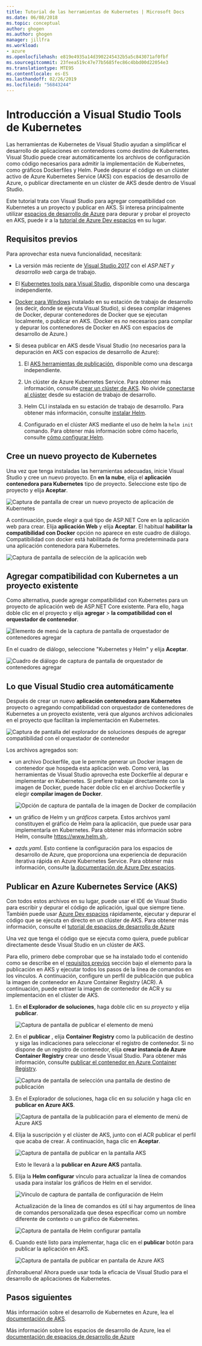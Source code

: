 ```yaml
---
title: Tutorial de las herramientas de Kubernetes | Microsoft Docs
ms.date: 06/08/2018
ms.topic: conceptual
author: ghogen
ms.author: ghogen
manager: jillfra
ms.workload:
- azure
ms.openlocfilehash: e819e4935a14d3902245432b5a5c843071af0fbf
ms.sourcegitcommit: 23feea519c47e77b5685fec86c4bbd00d22054e3
ms.translationtype: MTE95
ms.contentlocale: es-ES
ms.lasthandoff: 02/26/2019
ms.locfileid: "56843244"
---
```

# <a name="get-started-with-visual-studio-kubernetes-tools"></a>Introducción a Visual Studio Tools de Kubernetes

Las herramientas de Kubernetes de Visual Studio ayudan a simplificar el desarrollo de aplicaciones en contenedores como destino de Kubernetes. Visual Studio puede crear automáticamente los archivos de configuración como código necesarios para admitir la implementación de Kubernetes, como gráficos Dockerfiles y Helm. Puede depurar el código en un clúster activo de Azure Kubernetes Service (AKS) con espacios de desarrollo de Azure, o publicar directamente en un clúster de AKS desde dentro de Visual Studio.

Este tutorial trata con Visual Studio para agregar compatibilidad con Kubernetes a un proyecto y publicar en AKS. Si interesa principalmente utilizar [espacios de desarrollo de Azure](https://aka.ms/get-azds) para depurar y probar el proyecto en AKS, puede ir a la [tutorial de Azure Dev espacios](https://docs.microsoft.com/azure/dev-spaces/get-started-netcore-visualstudio) en su lugar.

## <a name="prerequisites"></a>Requisitos previos

Para aprovechar esta nueva funcionalidad, necesitará:

- La versión más reciente de [Visual Studio 2017](https://visualstudio.microsoft.com/download) con el *ASP.NET y desarrollo web* carga de trabajo.

- El [Kubernetes tools para Visual Studio](https://aka.ms/get-vsk8stools), disponible como una descarga independiente.

- [Docker para Windows](https://store.docker.com/editions/community/docker-ce-desktop-windows) instalado en su estación de trabajo de desarrollo (es decir, donde se ejecuta Visual Studio), si desea compilar imágenes de Docker, depurar contenedores de Docker que se ejecutan localmente, o publicar en AKS. (Docker es *no* necesarios para compilar y depurar los contenedores de Docker en AKS con espacios de desarrollo de Azure.)

- Si desea publicar en AKS desde Visual Studio (*no* necesarios para la depuración en AKS con espacios de desarrollo de Azure):

    1.  El [AKS herramientas de publicación](https://aka.ms/get-vsk8spublish), disponible como una descarga independiente.

    1.  Un clúster de Azure Kubernetes Service. Para obtener más información, consulte [crear un clúster de AKS](/azure/aks/kubernetes-walkthrough-portal#create-aks-cluster). No olvide [conectarse al clúster](/azure/aks/kubernetes-walkthrough#connect-to-the-cluster) desde su estación de trabajo de desarrollo.

    1.  Helm CLI instalada en su estación de trabajo de desarrollo. Para obtener más información, consulte [instalar Helm](https://github.com/kubernetes/helm/blob/master/docs/install.md).

    1.  Configurado en el clúster AKS mediante el uso de helm la `helm init` comando. Para obtener más información sobre cómo hacerlo, consulte [cómo configurar Helm](/azure/aks/kubernetes-helm#configure-helm).

## <a name="create-a-new-kubernetes-project"></a>Cree un nuevo proyecto de Kubernetes

Una vez que tenga instaladas las herramientas adecuadas, inicie Visual Studio y cree un nuevo proyecto. En **en la nube**, elija el **aplicación contenedora para Kubernetes** tipo de proyecto. Seleccione este tipo de proyecto y elija **Aceptar**.

![Captura de pantalla de crear un nuevo proyecto de aplicación de Kubernetes](media/k8s-tools-new-k8s-app.png)

A continuación, puede elegir a qué tipo de ASP.NET Core en la aplicación web para crear. Elija **aplicación Web** y elija **Aceptar**. El habitual **habilitar la compatibilidad con Docker** opción no aparece en este cuadro de diálogo.  Compatibilidad con docker está habilitada de forma predeterminada para una aplicación contenedora para Kubernetes.

![Captura de pantalla de selección de la aplicación web](media/k8s-tools-web-app-selection-screen.png)

## <a name="add-kubernetes-support-to-an-existing-project"></a>Agregar compatibilidad con Kubernetes a un proyecto existente

Como alternativa, puede agregar compatibilidad con Kubernetes para un proyecto de aplicación web de ASP.NET Core existente. Para ello, haga doble clic en el proyecto y elija **agregar** > **la compatibilidad con el orquestador de contenedor**.

![Elemento de menú de la captura de pantalla de orquestador de contenedores agregar](media/k8s-tools-add-container-orchestrator.png)

En el cuadro de diálogo, seleccione "Kubernetes y Helm" y elija **Aceptar**.

![Cuadro de diálogo de captura de pantalla de orquestador de contenedores agregar](media/k8s-tools-add-container-orchestrator-dialog-box.PNG)

## <a name="what-visual-studio-creates-for-you"></a>Lo que Visual Studio crea automáticamente

Después de crear un nuevo **aplicación contenedora para Kubernetes** proyecto o agregando compatibilidad con orquestador de contenedores de Kubernetes a un proyecto existente, verá que algunos archivos adicionales en el proyecto que facilitan la implementación en Kubernetes.

![Captura de pantalla del explorador de soluciones después de agregar compatibilidad con el orquestador de contenedor](media/k8s-tools-solution-explorer.png)

Los archivos agregados son:

- un archivo Dockerfile, que le permite generar un Docker imagen de contenedor que hospeda esta aplicación web. Como verá, las herramientas de Visual Studio aprovecha este Dockerfile al depurar e implementar en Kubernetes. Si prefiere trabajar directamente con la imagen de Docker, puede hacer doble clic en el archivo Dockerfile y elegir **compilar imagen de Docker**.

   ![Opción de captura de pantalla de la imagen de Docker de compilación](media/k8s-tools-build-docker-image.png)

- un gráfico de Helm y un *gráficos* carpeta. Estos archivos yaml constituyen el gráfico de Helm para la aplicación, que puede usar para implementarla en Kubernetes. Para obtener más información sobre Helm, consulte [ https://www.helm.sh ](https://www.helm.sh).

- *azds.yaml*. Esto contiene la configuración para los espacios de desarrollo de Azure, que proporciona una experiencia de depuración iterativa rápida en Azure Kubernetes Service. Para obtener más información, consulte [la documentación de Azure Dev espacios](https://docs.microsoft.com/azure/dev-spaces/azure-dev-spaces).

## <a name="publish-to-azure-kubernetes-service-aks"></a>Publicar en Azure Kubernetes Service (AKS)

Con todos estos archivos en su lugar, puede usar el IDE de Visual Studio para escribir y depurar el código de aplicación, igual que siempre tiene. También puede usar [Azure Dev espacios](https://aka.ms/get-azds) rápidamente, ejecutar y depurar el código que se ejecuta en directo en un clúster de AKS. Para obtener más información, consulte el [tutorial de espacios de desarrollo de Azure](https://docs.microsoft.com/azure/dev-spaces/get-started-netcore-visualstudio)

Una vez que tenga el código que se ejecuta como quiera, puede publicar directamente desde Visual Studio en un clúster de AKS.

Para ello, primero debe comprobar que se ha instalado todo el contenido como se describe en el [requisitos previos](#prerequisites) sección bajo el elemento para la publicación en AKS y ejecutar todos los pasos de la línea de comandos en los vínculos. A continuación, configure un perfil de publicación que publica la imagen de contenedor en Azure Container Registry (ACR). A continuación, puede extraer la imagen de contenedor de ACR y su implementación en el clúster de AKS.

1. En **el Explorador de soluciones**, haga doble clic en su *proyecto* y elija **publicar**.

   ![Captura de pantalla de publicar el elemento de menú](media/k8s-tools-publish-project.png)

2. En el **publicar** , elija **Container Registry** como la publicación de destino y siga las indicaciones para seleccionar el registro de contenedor. Si no dispone de un registro de contenedor, elija **crear instancia de Azure Container Registry** crear uno desde Visual Studio. Para obtener más información, consulte [publicar el contenedor en Azure Container Registry](#publish-your-container-to-azure-container-registry).

   ![Captura de pantalla de selección una pantalla de destino de publicación](media/k8s-tools-publish-to-acr.png)

3. En el Explorador de soluciones, haga clic en su *solución* y haga clic en **publicar en Azure AKS**.

   ![Captura de pantalla de la publicación para el elemento de menú de Azure AKS](media/k8s-tools-publish-solution.png)

4. Elija la suscripción y el clúster de AKS, junto con el ACR publicar el perfil que acaba de crear. A continuación, haga clic en **Aceptar**.

   ![Captura de pantalla de publicar en la pantalla AKS](media/k8s-tools-publish-to-aks.png)

   Esto le llevará a la **publicar en Azure AKS** pantalla.

5. Elija la **Helm configurar** vínculo para actualizar la línea de comandos usada para instalar los gráficos de Helm en el servidor.

   ![Vínculo de captura de pantalla de configuración de Helm](media/k8s-tools-configure-helm.png)

   Actualización de la línea de comandos es útil si hay argumentos de línea de comandos personalizada que desea especificar como un nombre diferente de contexto o un gráfico de Kubernetes.

   ![Captura de pantalla de Helm configurar pantalla](media/k8s-tools-helm-configure-screen.png)

6. Cuando esté listo para implementar, haga clic en el **publicar** botón para publicar la aplicación en AKS.

   ![Captura de pantalla de publicar en pantalla de Azure AKS](media/k8s-tools-publish-screen.png)

¡Enhorabuena! Ahora puede usar toda la eficacia de Visual Studio para el desarrollo de aplicaciones de Kubernetes.

## <a name="next-steps"></a>Pasos siguientes

Más información sobre el desarrollo de Kubernetes en Azure, lea el [documentación de AKS](/azure/aks).

Más información sobre los espacios de desarrollo de Azure, lea el [documentación de espacios de desarrollo de Azure](https://aka.ms/get-azds)
